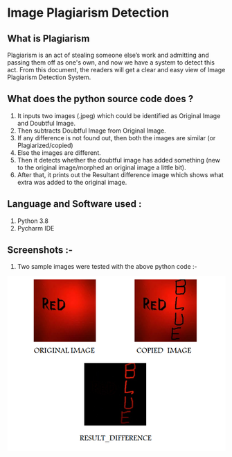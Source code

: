 # Image Plagiarism Detection

## What is Plagiarism
Plagiarism is an act of stealing someone else’s work and admitting and passing them off as one's own, and now we have a system to detect this act.
From this document, the readers will get a clear and easy view of Image Plagiarism Detection System. 

## What does the python source code does ?
1. It inputs two images (.jpeg) which could be identified as Original Image and Doubtful Image. 
2. Then subtracts Doubtful Image from Original Image.
3. If any difference is not found out, then both the images are similar (or Plagiarized/copied)
4. Else the images are different. 
5. Then it detects whether the doubtful image has added something (new to the original image/morphed
an original image a little bit). 
6. After that, it prints out the Resultant difference image which shows what extra was added to the original image.

## Language and Software used :
1. Python 3.8
2. Pycharm IDE

## Screenshots :-

1) Two sample images were tested with the above python code :- 

<img src="https://github.com/utkarsh-yadav1231/Plagiarism-Detection/blob/master/Image%20Plagiarism%20Detection/Other%20Files/Screenshot.PNG" alt="SS 1"/>
